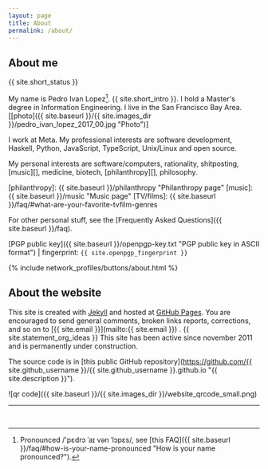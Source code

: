 ```yaml
---
layout: page
title: About
permalink: /about/
---
```


## About me ###########################################################

{{ site.short_status }}

My name is Pedro Ivan Lopez[^1].  {{ site.short_intro }}. I hold a Master's
degree in Information Engineering. I live in the San Francisco Bay Area.
[[photo]({{ site.baseurl }}/{{ site.images_dir }}/pedro_ivan_lopez_2017_00.jpg "Photo")]

[^1]: Pronounced /'pɛdrɔ ˈaɪ vən ˈlɔpɛs/, see [this FAQ]({{ site.baseurl }}/faq/#how-is-your-name-pronounced "How is your name pronounced?").

I work at Meta.
My professional interests are software development, Haskell, Python,
JavaScript, TypeScript, Unix/Linux and open source.

My personal interests are software/computers, rationality, 
shitposting, [music][], medicine, biotech, [philanthropy][], philosophy.

[reducetarianism]: http://reducetarian.org "Aspire to eat less meat? Then you're a Reducetarian!"
[philanthropy]: {{ site.baseurl }}/philanthropy "Philanthropy page"
[music]: {{ site.baseurl }}/music "Music page"
[TV/films]: {{ site.baseurl }}/faq/#what-are-your-favorite-tvfilm-genres

For other personal stuff, see the
[Frequently Asked Questions]({{ site.baseurl }}/faq).

[PGP public key]({{ site.baseurl }}/openpgp-key.txt "PGP public key in ASCII
format") | fingerprint: `{{ site.openpgp_fingerprint }}`

{% include network_profiles/buttons/about.html %}

## About the website ##################################################

This site is created with [Jekyll](http://jekyllrb.com) and hosted at
[GitHub Pages](https://pages.github.com). You are encouraged to send general
comments, broken links reports, corrections, and so on to
[{{ site.email }}](mailto:{{ site.email }}) .  {{ site.statement_org_ideas }}
This site has been active since november 2011 and is permanently under construction.

The source code is in
[this public GitHub repository](https://github.com/{{ site.github_username }}/{{ site.github_username }}.github.io "{{ site.description }}").

![qr code]({{ site.baseurl }}/{{ site.images_dir }}/website_qrcode_small.png)

---
<br/>
